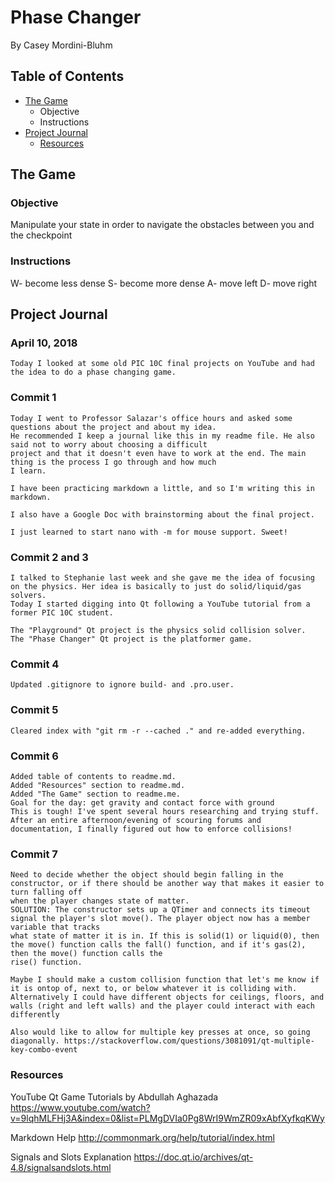 # Phase Changer
By Casey Mordini-Bluhm

## Table of Contents

- [The Game](#the-game)
    - Objective
    - Instructions
- [Project Journal](#project-journal)
    - [Resources](#resources)
    
## The Game
### Objective
Manipulate your state in order to navigate the obstacles between you and the checkpoint

### Instructions
W- become less dense
S- become more dense
A- move left
D- move right

## Project Journal

### April 10, 2018
    Today I looked at some old PIC 10C final projects on YouTube and had the idea to do a phase changing game.

### Commit 1
    Today I went to Professor Salazar's office hours and asked some questions about the project and about my idea.
    He recommended I keep a journal like this in my readme file. He also said not to worry about choosing a difficult
    project and that it doesn't even have to work at the end. The main thing is the process I go through and how much
    I learn.
	
    I have been practicing markdown a little, and so I'm writing this in markdown.

    I also have a Google Doc with brainstorming about the final project.
	
    I just learned to start nano with -m for mouse support. Sweet!

### Commit 2 and 3
    I talked to Stephanie last week and she gave me the idea of focusing on the physics. Her idea is basically to just do solid/liquid/gas solvers.
    Today I started digging into Qt following a YouTube tutorial from a former PIC 10C student.
    
    The "Playground" Qt project is the physics solid collision solver.
    The "Phase Changer" Qt project is the platformer game.

### Commit 4
    Updated .gitignore to ignore build- and .pro.user.

### Commit 5
    Cleared index with "git rm -r --cached ." and re-added everything.
    
### Commit 6
    Added table of contents to readme.md.
    Added "Resources" section to readme.md.
    Added "The Game" section to readme.me.
    Goal for the day: get gravity and contact force with ground
    This is tough! I've spent several hours researching and trying stuff.
    After an entire afternoon/evening of scouring forums and documentation, I finally figured out how to enforce collisions!
    
### Commit 7
    Need to decide whether the object should begin falling in the constructor, or if there should be another way that makes it easier to turn falling off
    when the player changes state of matter.
    SOLUTION: The constructor sets up a QTimer and connects its timeout signal the player's slot move(). The player object now has a member variable that tracks
    what state of matter it is in. If this is solid(1) or liquid(0), then the move() function calls the fall() function, and if it's gas(2), then the move() function calls the
    rise() function.
    
    Maybe I should make a custom collision function that let's me know if it is ontop of, next to, or below whatever it is colliding with.
    Alternatively I could have different objects for ceilings, floors, and walls (right and left walls) and the player could interact with each differently
    
    Also would like to allow for multiple key presses at once, so going diagonally. https://stackoverflow.com/questions/3081091/qt-multiple-key-combo-event


### Resources

YouTube Qt Game Tutorials by Abdullah Aghazada
https://www.youtube.com/watch?v=9lqhMLFHj3A&index=0&list=PLMgDVIa0Pg8WrI9WmZR09xAbfXyfkqKWy

Markdown Help
http://commonmark.org/help/tutorial/index.html

Signals and Slots Explanation
https://doc.qt.io/archives/qt-4.8/signalsandslots.html
